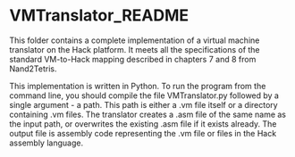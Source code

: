 # VMTranslator_README
This folder contains a complete implementation of a virtual machine translator on the Hack platform. It meets all the specifications of the standard VM-to-Hack mapping described in chapters 7 and 8 from Nand2Tetris.

This implementation is written in Python. To run the program from the command line, you should compile the file VMTranslator.py followed by a single argument - a path. This path is either a .vm file itself or a directory containing .vm files. The translator creates a .asm file of the same name as the input path, or overwrites the existing .asm file if it exists already. The output file is assembly code representing the .vm file or files in the Hack assembly language.